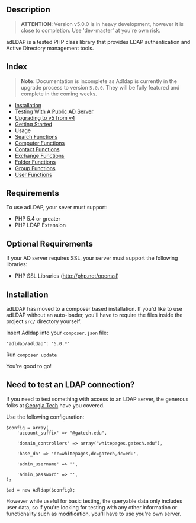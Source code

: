 ## Description

> **ATTENTION**: Version v5.0.0 is in heavy development, however it is close to completion. Use 'dev-master' at you're own risk.

adLDAP is a tested PHP class library that provides LDAP authentication and Active Directory management tools.

## Index

> **Note:** Documentation is incomplete as Adldap is currently in the upgrade process to version `5.0.0`. They will be fully featured and complete in the coming weeks.

- [Installation](#installation)
- [Testing With A Public AD Server](#need-to-test-an-ldap-connection)
- [Upgrading to v5 from v4](docs/UPGRADING.md)
- [Getting Started](docs/GETTING-STARTED.md)
- Usage 
 - [Search Functions](docs/SEARCH-FUNCTIONS.md)
 - [Computer Functions](docs/COMPUTER-FUNCTIONS.md)
 - [Contact Functions](docs/CONTACT-FUNCTIONS.md)
 - [Exchange Functions](docs/EXCHANGE-FUNCTIONS.md)
 - [Folder Functions](docs/FOLDER-FUNCTIONS.md)
 - [Group Functions](docs/GROUP-FUNCTIONS.md)
 - [User Functions](docs/USER-FUNCTIONS.md)

## Requirements

To use adLDAP, your sever must support:

- PHP 5.4 or greater
- PHP LDAP Extension


## Optional Requirements

If your AD server requires SSL, your server must support the following libraries:

- PHP SSL Libraries (http://php.net/openssl)

## Installation

adLDAP has moved to a composer based installation. If you'd like to use adLDAP without an auto-loader, you'll
have to require the files inside the project `src/` directory yourself.

Insert Adldap into your `composer.json` file:

    "adldap/adldap": "5.0.*"
   
Run `composer update`

You're good to go!

## Need to test an LDAP connection?

If you need to test something with access to an LDAP server, the generous folks at [Georgia Tech](http://drupal.gatech.edu/handbook/public-ldap-server) have you covered.

Use the following configuration:

    $config = array(
        'account_suffix' => "@gatech.edu",
    
        'domain_controllers' => array("whitepages.gatech.edu"),
    
        'base_dn' => 'dc=whitepages,dc=gatech,dc=edu',
    
        'admin_username' => '',
    
        'admin_password' => '',
    );
    
    $ad = new Adldap($config);
    
However while useful for basic testing, the queryable data only includes user data, so if you're looking for testing with any other information
or functionality such as modification, you'll have to use you're own server.

